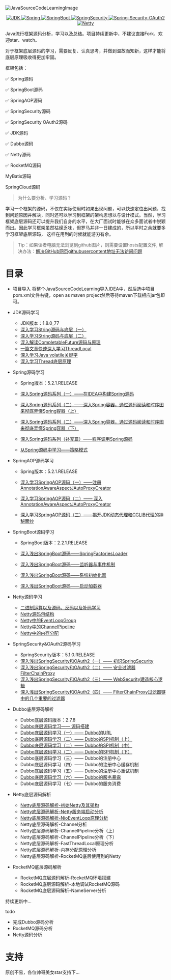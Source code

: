 ![JavaSourceCodeLearningImage](https://github.com/coderbruis/JavaSourceCodeLearning/blob/master/note/images/JavaSourceCodeLearningImage.png)

<p align="center">
  <a href="https://www.oracle.com/cn/java/technologies/javase/javase-jdk8-downloads.html">
    <img src="https://img.shields.io/badge/JDK-1.8.0__77-brightgreen" alt="JDK">
  </a>
  <a href="https://spring.io/">
    <img src="https://img.shields.io/badge/Spring-5.2.1.RELEASE-green" alt="Spring">
  </a>
  <a href="https://spring.io/projects/spring-boot">
    <img src="https://img.shields.io/badge/SpringBoot-2.2.1.RELEASE-yellowgreen" alt="SpringBoot">
  </a>
  <a href="https://spring.io/projects/spring-security">
    <img src="https://img.shields.io/badge/SpringSecurity-5.1.0.RELEASE-orange" alt="SpringSecurity">
  </a>
  <a href="https://spring.io/projects/spring-security-oauth">
    <img src="https://img.shields.io/badge/Spring--Security--OAuth2-2.3.5.RELEASE-red" alt="Spring-Security-OAuth2">
  </a>
  <a href="https://netty.io/">
    <img src="https://img.shields.io/badge/Netty-4-blue" alt="Netty">
  </a>
</p>

Java流行框架源码分析，学习以及总结。项目持续更新中，不建议直接Fork，欢迎star、watch。

对于框架底层源码的学习，需要反复、认真思考，并做到温故而知新，这样才能将底层原理吸收得更加牢固。


框架包括：


✅  Spring源码

✅  SpringBoot源码

✅  SpringAOP源码

✅  SpringSecurity源码

✅  SpringSecurity OAuth2源码

✅  JDK源码

✅  Dubbo源码

✅  Netty源码

✅  RocketMQ源码
 
MyBatis源码
 
SpringCloud源码

> 为什么要分析、学习源码？

学习一个框架的源码，不仅在实际使用时如果出现问题，可以快速定位出问题，找到问题原因并解决，同时还可以学习到框架的架构思想以与设计模式。当然，学习框架底层源码还可以提升我们自身的水平，在大厂面试时能够在众多面试者中脱颖而出。因此学习框架虽然枯燥乏味，但罗马并非一日建成的，所以平时之余就要多学习框架底层源码，
这样在用到的时候就能游刃有余。

> Tip：如果读者电脑无法浏览到github图片，则需要设置hosts配置文件, 解决办法：[解决GitHub网页githubusercontent地址无法访问问题](https://zhuanlan.zhihu.com/p/107691233)

# 目录

-   项目导入
    将整个JavaSourceCodeLearning导入IDEA中，然后选中项目pom.xml文件右键，open as maven project然后等待maven下载相应jar包即可。

-   JDK源码学习
    - JDK版本：1.8.0_77
    - [深入学习String源码与底层（一）](https://github.com/coderbruis/JavaSourceLearning/blob/master/note/JDK/%E6%B7%B1%E5%85%A5%E5%AD%A6%E4%B9%A0String%E6%BA%90%E7%A0%81%E4%B8%8E%E5%BA%95%E5%B1%82%EF%BC%88%E4%B8%80%EF%BC%89.md)
    - [深入学习String源码与底层（二）](https://github.com/coderbruis/JavaSourceLearning/blob/master/note/JDK/%E6%B7%B1%E5%85%A5%E5%AD%A6%E4%B9%A0String%E6%BA%90%E7%A0%81%E4%B8%8E%E5%BA%95%E5%B1%82%EF%BC%88%E4%BA%8C%EF%BC%89.md)
    - [深入解读CompletableFuture源码与原理](https://github.com/coderbruis/JavaSourceLearning/blob/master/note/JDK/%E6%B7%B1%E5%85%A5%E8%A7%A3%E8%AF%BBCompletableFuture%E6%BA%90%E7%A0%81%E4%B8%8E%E5%8E%9F%E7%90%86.md)
    - [一篇文章快速深入学习ThreadLocal](https://github.com/coderbruis/JavaSourceLearning/blob/master/note/JDK/%E4%B8%80%E7%AF%87%E6%96%87%E7%AB%A0%E5%BF%AB%E9%80%9F%E6%B7%B1%E5%85%A5%E5%AD%A6%E4%B9%A0ThreadLocal.md)
    - [深入学习Java volatile关键字](https://github.com/coderbruis/JavaSourceLearning/blob/master/note/JDK/%E6%B7%B1%E5%85%A5%E5%AD%A6%E4%B9%A0Java%20volatile%E5%85%B3%E9%94%AE%E5%AD%97.md)
    - [深入学习Thread底层原理](https://github.com/coderbruis/JavaSourceCodeLearning/blob/master/note/JDK/%E6%B7%B1%E5%85%A5%E5%AD%A6%E4%B9%A0Thread%E5%BA%95%E5%B1%82%E6%BA%90%E7%A0%81.md)

-   Spring源码学习
    - Spring版本：5.2.1.RELEASE
    
    - [深入Spring源码系列（一）——在IDEA中构建Spring源码](https://github.com/coderbruis/JavaSourceLearning/blob/master/note/Spring/%E6%B7%B1%E5%85%A5Spring%E6%BA%90%E7%A0%81%E7%B3%BB%E5%88%97%EF%BC%88%E4%B8%80%EF%BC%89%E2%80%94%E2%80%94%E5%9C%A8IDEA%E4%B8%AD%E6%9E%84%E5%BB%BASpring%E6%BA%90%E7%A0%81.md)
    - [深入Spring源码系列（二）——深入Spring容器，通过源码阅读和时序图来彻底弄懂Spring容器（上）](https://github.com/coderbruis/JavaSourceLearning/blob/master/note/Spring/%E6%B7%B1%E5%85%A5Spring%E6%BA%90%E7%A0%81%E7%B3%BB%E5%88%97%EF%BC%88%E4%BA%8C%EF%BC%89%E2%80%94%E2%80%94%E6%B7%B1%E5%85%A5Spring%E5%AE%B9%E5%99%A8%EF%BC%8C%E9%80%9A%E8%BF%87%E6%BA%90%E7%A0%81%E9%98%85%E8%AF%BB%E5%92%8C%E6%97%B6%E5%BA%8F%E5%9B%BE%E6%9D%A5%E5%BD%BB%E5%BA%95%E5%BC%84%E6%87%82Spring%E5%AE%B9%E5%99%A8%EF%BC%88%E4%B8%8A%EF%BC%89.md)
    - [深入Spring源码系列（二）——深入Spring容器，通过源码阅读和时序图来彻底弄懂Spring容器（下）](https://github.com/coderbruis/JavaSourceLearning/blob/master/note/Spring/%E6%B7%B1%E5%85%A5Spring%E6%BA%90%E7%A0%81%E7%B3%BB%E5%88%97%EF%BC%88%E4%BA%8C%EF%BC%89%E2%80%94%E2%80%94%E6%B7%B1%E5%85%A5Spring%E5%AE%B9%E5%99%A8%EF%BC%8C%E9%80%9A%E8%BF%87%E6%BA%90%E7%A0%81%E9%98%85%E8%AF%BB%E5%92%8C%E6%97%B6%E5%BA%8F%E5%9B%BE%E6%9D%A5%E5%BD%BB%E5%BA%95%E5%BC%84%E6%87%82Spring%E5%AE%B9%E5%99%A8%EF%BC%88%E4%B8%8B%EF%BC%89.md)
    - [深入Spring源码系列（补充篇）——程序调用Spring源码](https://github.com/coderbruis/JavaSourceLearning/blob/master/note/Spring/%E6%B7%B1%E5%85%A5Spring%E6%BA%90%E7%A0%81%E7%B3%BB%E5%88%97%EF%BC%88%E8%A1%A5%E5%85%85%E7%AF%87%EF%BC%89%E2%80%94%E2%80%94%E7%A8%8B%E5%BA%8F%E8%B0%83%E7%94%A8Spring%E6%BA%90%E7%A0%81.md)
    - [从Spring源码中学习——策略模式](https://github.com/coderbruis/JavaSourceLearning/blob/master/note/Spring/%E4%BB%8ESpring%E6%BA%90%E7%A0%81%E4%B8%AD%E5%AD%A6%E4%B9%A0%E2%80%94%E2%80%94%E7%AD%96%E7%95%A5%E6%A8%A1%E5%BC%8F.md)

-   SpringAOP源码学习
    - Spring版本：5.2.1.RELEASE 
    
    - [深入学习SpringAOP源码（一）——注册AnnotationAwareAspectJAutoProxyCreator](https://github.com/coderbruis/JavaSourceLearning/blob/master/note/SpringAOP/%E6%B7%B1%E5%85%A5%E5%AD%A6%E4%B9%A0SpringAOP%E6%BA%90%E7%A0%81%EF%BC%88%E4%B8%80%EF%BC%89%E2%80%94%E2%80%94%E6%B3%A8%E5%86%8CAnnotationAwareAspectJAutoProxyCreator.md) 
    - [深入学习SpringAOP源码（二）—— 深入AnnotationAwareAspectJAutoProxyCreator](https://github.com/coderbruis/JavaSourceLearning/blob/master/note/SpringAOP/%E6%B7%B1%E5%85%A5%E5%AD%A6%E4%B9%A0SpringAOP%E6%BA%90%E7%A0%81%EF%BC%88%E4%BA%8C%EF%BC%89%E2%80%94%E2%80%94%20%E6%B7%B1%E5%85%A5AnnotationAwareAspectJAutoProxyCreator.md)
    - [深入学习SpringAOP源码（三）——揭开JDK动态代理和CGLIB代理的神秘面纱](https://github.com/coderbruis/JavaSourceLearning/blob/master/note/SpringAOP/%E6%B7%B1%E5%85%A5%E5%AD%A6%E4%B9%A0SpringAOP%E6%BA%90%E7%A0%81%EF%BC%88%E4%B8%89%EF%BC%89%E2%80%94%E2%80%94%E6%8F%AD%E5%BC%80JDK%E5%8A%A8%E6%80%81%E4%BB%A3%E7%90%86%E5%92%8CCGLIB%E4%BB%A3%E7%90%86%E7%9A%84%E7%A5%9E%E7%A7%98%E9%9D%A2%E7%BA%B1.md)
        
-   SpringBoot源码学习
    - SpringBoot版本：2.2.1.RELEASE
    
    - [深入浅出SpringBoot源码——SpringFactoriesLoader](https://github.com/coderbruis/JavaSourceLearning/blob/master/note/SpringBoot/%E6%B7%B1%E5%85%A5SpringBoot%E6%BA%90%E7%A0%81%E5%AD%A6%E4%B9%A0%E4%B9%8B%E2%80%94%E2%80%94SpringFactoriesLoader.md) 
    - [深入浅出SpringBoot源码——监听器与事件机制](https://github.com/coderbruis/JavaSourceLearning/blob/master/note/SpringBoot/%E6%B7%B1%E5%85%A5SpringBoot%E6%BA%90%E7%A0%81%E5%AD%A6%E4%B9%A0%E4%B9%8B%E2%80%94%E2%80%94%E7%9B%91%E5%90%AC%E5%99%A8%E4%B8%8E%E4%BA%8B%E4%BB%B6%E6%9C%BA%E5%88%B6.md)
    - [深入浅出SpringBoot源码——系统初始化器](https://github.com/coderbruis/JavaSourceLearning/blob/master/note/SpringBoot/%E6%B7%B1%E5%85%A5SpringBoot%E6%BA%90%E7%A0%81%E5%AD%A6%E4%B9%A0%E4%B9%8B%E2%80%94%E2%80%94%E7%B3%BB%E7%BB%9F.md)
    - [深入浅出SpringBoot源码——启动加载器](https://github.com/coderbruis/JavaSourceCodeLearning/blob/master/note/SpringBoot/%E6%B7%B1%E5%85%A5SpringBoot%E6%BA%90%E7%A0%81%E5%AD%A6%E4%B9%A0%E4%B9%8B%E2%80%94%E2%80%94%E5%90%AF%E5%8A%A8%E5%8A%A0%E8%BD%BD%E5%99%A8.md)
    

-   Netty源码学习
    - [二进制运算以及源码、反码以及补码学习](https://github.com/coderbruis/JavaSourceLearning/blob/master/note/Netty/%E4%BA%8C%E8%BF%9B%E5%88%B6.md) 
    - [Netty源码包结构](https://github.com/coderbruis/JavaSourceLearning/blob/master/note/Netty/Netty%E6%BA%90%E7%A0%81%E5%8C%85%E7%BB%93%E6%9E%84.md)
    - [Netty中的EventLoopGroup](https://github.com/coderbruis/JavaSourceLearning/blob/master/note/Netty/Netty%E4%B8%AD%E7%9A%84EventLoopGroup%E6%98%AF%E4%BB%80%E4%B9%88.md)
    - [Netty中的ChannelPipeline]()
    - [Netty中的内存分配]()
    
-   SpringSecurity&OAuth2源码学习
    - SpringSecurity版本：5.1.0.RELEASE
    - [深入浅出SpringSecurity和OAuth2（一）—— 初识SpringSecurity](https://github.com/coderbruis/JavaSourceLearning/blob/master/note/SpringSecurity/%E4%BB%8E%E9%9B%B6%E5%BC%80%E5%A7%8B%E7%B3%BB%E7%BB%9F%E5%AD%A6%E4%B9%A0SpringSecurity%E5%92%8COAuth2%EF%BC%88%E4%B8%80%EF%BC%89%E2%80%94%E2%80%94%20%E5%88%9D%E8%AF%86SpringSecurity.md)   
    - [深入浅出SpringSecurity和OAuth2（二）—— 安全过滤器FilterChainProxy](https://github.com/coderbruis/JavaSourceLearning/blob/master/note/SpringSecurity/%E4%BB%8E%E9%9B%B6%E5%BC%80%E5%A7%8B%E7%B3%BB%E7%BB%9F%E5%AD%A6%E4%B9%A0SpringSecurity%E5%92%8COAuth2%EF%BC%88%E4%BA%8C%EF%BC%89%E2%80%94%E2%80%94%20%E5%AE%89%E5%85%A8%E8%BF%87%E6%BB%A4%E5%99%A8FilterChainProxy.md)
    - [深入浅出SpringSecurity和OAuth2（三）—— WebSecurity建造核心逻辑](https://github.com/coderbruis/JavaSourceCodeLearning/blob/master/note/SpringSecurity/%E4%BB%8E%E9%9B%B6%E5%BC%80%E5%A7%8B%E7%B3%BB%E7%BB%9F%E5%AD%A6%E4%B9%A0SpringSecurity%E5%92%8COAuth2%EF%BC%88%E4%B8%89%EF%BC%89%E2%80%94%E2%80%94%20WebSecurity%E5%BB%BA%E9%80%A0%E6%A0%B8%E5%BF%83%E9%80%BB%E8%BE%91.md)
    - [深入浅出SpringSecurity和OAuth2（四）—— FilterChainProxy过滤器链中的几个重要的过滤器](https://github.com/coderbruis/JavaSourceCodeLearning/blob/master/note/SpringSecurity/%E4%BB%8E%E9%9B%B6%E5%BC%80%E5%A7%8B%E7%B3%BB%E7%BB%9F%E5%AD%A6%E4%B9%A0SpringSecurity%E5%92%8COAuth2%EF%BC%88%E5%9B%9B%EF%BC%89%E2%80%94%E2%80%94%20FilterChainProxy%E8%BF%87%E6%BB%A4%E5%99%A8%E9%93%BE%E4%B8%AD%E7%9A%84%E5%87%A0%E4%B8%AA%E9%87%8D%E8%A6%81%E7%9A%84%E8%BF%87%E6%BB%A4%E5%99%A8.md)
    
-   Dubbo底层源码解析
    - Dubbo底层源码版本：2.7.8
    - [Dubbo底层源码学习—— 源码搭建](https://github.com/coderbruis/JavaSourceCodeLearning/blob/master/note/Dubbo/Dubbo%E6%BA%90%E7%A0%81%E6%90%AD%E5%BB%BA.md)
    - [Dubbo底层源码学习（一）—— Dubbo的URL](https://github.com/coderbruis/JavaSourceCodeLearning/blob/master/note/Dubbo/Dubbo%E5%BA%95%E5%B1%82%E6%BA%90%E7%A0%81%E5%AD%A6%E4%B9%A0%EF%BC%88%E4%B8%80%EF%BC%89%E2%80%94%E2%80%94%20Dubbo%E7%9A%84URL.md)
    - [Dubbo底层源码学习（二）—— Dubbo的SPI机制（上）](https://github.com/coderbruis/JavaSourceCodeLearning/blob/master/note/Dubbo/Dubbo%E5%BA%95%E5%B1%82%E6%BA%90%E7%A0%81%E5%AD%A6%E4%B9%A0%EF%BC%88%E4%BA%8C%EF%BC%89%E2%80%94%E2%80%94%20Dubbo%E7%9A%84SPI%E6%9C%BA%E5%88%B6%EF%BC%88%E4%B8%8A%EF%BC%89.md)
    - [Dubbo底层源码学习（二）—— Dubbo的SPI机制（中）](https://github.com/coderbruis/JavaSourceCodeLearning/blob/master/note/Dubbo/Dubbo底层源码学习%EF%BC%88二%EF%BC%89——%20Dubbo的SPI机制%EF%BC%88中%EF%BC%89.md
)
    - [Dubbo底层源码学习（二）—— Dubbo的SPI机制（下）](https://github.com/coderbruis/JavaSourceCodeLearning/blob/master/note/Dubbo/Dubbo%E5%BA%95%E5%B1%82%E6%BA%90%E7%A0%81%E5%AD%A6%E4%B9%A0%EF%BC%88%E4%BA%8C%EF%BC%89%E2%80%94%E2%80%94%20Dubbo%E7%9A%84SPI%E6%9C%BA%E5%88%B6%EF%BC%88%E4%B8%8B%EF%BC%89.md)
    - Dubbo底层源码学习（三）—— Dubbo的注册中心
    - Dubbo底层源码学习（四）—— Dubbo的注册中心缓存机制
    - Dubbo底层源码学习（五）—— Dubbo的注册中心重试机制
    - [Dubbo底层源码学习（六）—— Dubbo的服务暴露](https://github.com/coderbruis/JavaSourceCodeLearning/blob/master/note/Dubbo/Dubbo%E5%BA%95%E5%B1%82%E6%BA%90%E7%A0%81%E5%AD%A6%E4%B9%A0%E2%80%94%E2%80%94%E6%9C%8D%E5%8A%A1%E6%9A%B4%E9%9C%B2.md)
    - Dubbo底层源码学习（七）—— Dubbo的服务消费
    
-   Netty底层源码解析    
    - [Netty底层源码解析-初始Netty及其架构](https://github.com/coderbruis/JavaSourceCodeLearning/blob/master/note/Netty/Netty%E5%BA%95%E5%B1%82%E6%BA%90%E7%A0%81%E8%A7%A3%E6%9E%90-%E5%88%9D%E5%A7%8BNetty%E5%8F%8A%E5%85%B6%E6%9E%B6%E6%9E%84.md)
    - [Netty底层源码解析-Netty服务端启动分析](https://github.com/coderbruis/JavaSourceCodeLearning/blob/master/note/Netty/Netty%E5%BA%95%E5%B1%82%E6%BA%90%E7%A0%81%E8%A7%A3%E6%9E%90-Netty%E6%9C%8D%E5%8A%A1%E7%AB%AF%E5%90%AF%E5%8A%A8%E5%88%86%E6%9E%90.md)
    - [Netty底层源码解析-NioEventLoop原理分析](https://github.com/coderbruis/JavaSourceCodeLearning/blob/master/note/Netty/Netty%E5%BA%95%E5%B1%82%E6%BA%90%E7%A0%81%E8%A7%A3%E6%9E%90-NioEventLoop%E5%8E%9F%E7%90%86%E5%88%86%E6%9E%90.md)
    - Netty底层源码解析-Channel分析
    - Netty底层源码解析-ChannelPipeline分析（上）
    - Netty底层源码解析-ChannelPipeline分析（下）
    - Netty底层源码解析-FastThreadLocal原理分析
    - Netty底层源码解析-内存分配原理分析 
    - Netty底层源码解析-RocketMQ底层使用到的Netty

-   RocketMQ底层源码解析    
    - RocketMQ底层源码解析-RocketMQ环境搭建
    - RocketMQ底层源码解析-本地调试RocketMQ源码
    - RocketMQ底层源码解析-NameServer分析
 
  持续更新中...

todo

- 完成Dubbo源码分析
- RocketMQ源码分析
- Netty源码分析
    
# 支持

  原创不易，各位帅哥美女star支持下...


